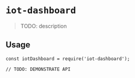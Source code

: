 # `iot-dashboard`

> TODO: description

## Usage

```
const iotDashboard = require('iot-dashboard');

// TODO: DEMONSTRATE API
```
